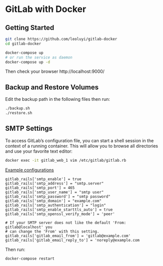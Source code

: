 # GitLab with Docker

## Getting Started

```bash
git clone https://github.com/leoluyi/gitlab-docker
cd gitlab-docker

docker-compose up
# or run the service as daemon
docker-compose up -d 
```

Then check your browser http://localhost:9000/

## Backup and Restore Volumes

Edit the backup path in the following files then run:

```bash
./backup.sh
./restore.sh
```

## SMTP Settings

To access GitLab’s configuration file, you can start a shell session in the context of a running container. This will allow you to browse all directories and use your favorite text editor:

```bash
docker exec -it gitlab_web_1 vim /etc/gitlab/gitlab.rb
```

[Example configurations](https://docs.gitlab.com/omnibus/settings/smtp.html)

```
gitlab_rails['smtp_enable'] = true
gitlab_rails['smtp_address'] = "smtp.server"
gitlab_rails['smtp_port'] = 465
gitlab_rails['smtp_user_name'] = "smtp user"
gitlab_rails['smtp_password'] = "smtp password"
gitlab_rails['smtp_domain'] = "example.com"
gitlab_rails['smtp_authentication'] = "login"
gitlab_rails['smtp_enable_starttls_auto'] = true
gitlab_rails['smtp_openssl_verify_mode'] = 'peer'

# If your SMTP server does not like the default 'From: gitlab@localhost' you
# can change the 'From' with this setting.
gitlab_rails['gitlab_email_from'] = 'gitlab@example.com'
gitlab_rails['gitlab_email_reply_to'] = 'noreply@example.com
```

Then run:

```bash
docker-compose restart
```
